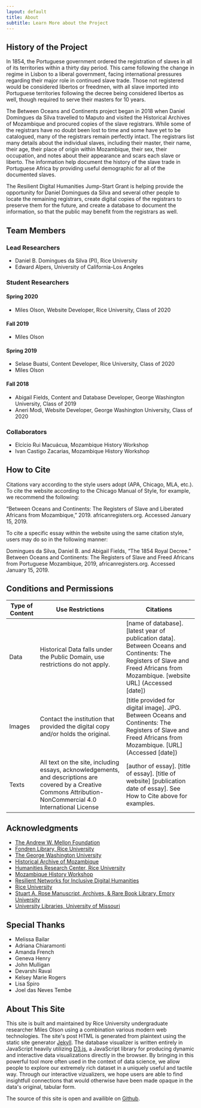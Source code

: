 ```yaml
---
layout: default
title: About
subtitle: Learn More about the Project
---
```


## History of the Project
In 1854, the Portuguese government ordered the registration of slaves in all of its territories within a thirty day period. This came following the change in regime in Lisbon to a liberal government, facing international pressures regarding their major role in continued slave trade. Those not registered would be considered libertos or freedmen, with all slave imported into Portuguese territories following the decree being considered libertos as well, though required to serve their masters for 10 years.

The Between Oceans and Continents project began in 2018 when Daniel Domingues da Silva travelled to Maputo and visited the Historical Archives of Mozambique and procured copies of the slave registrars. While some of the registrars have no doubt been lost to time and some have yet to be catalogued, many of the registrars remain perfectly intact. The registrars list many details about the individual slaves, including their master, their name, their age, their place of origin within Mozambique, their sex, their occupation, and notes about their appearance and scars each slave or liberto. The information help document the history of the slave trade in Portuguese Africa by providing useful demographic for all of the documented slaves.

The Resilient Digital Humanities Jump-Start Grant is helping provide the opportunity for Daniel Domingues da Silva and several other people to locate the remaining registrars, create digital copies of the registrars to preserve them for the future, and create a database to document the information, so that the public may benefit from the registrars as well.

## Team Members
### Lead Researchers
- Daniel B. Domingues da Silva (PI), Rice University
- Edward Alpers, University of California-Los Angeles

### Student Researchers
#### Spring 2020
- Miles Olson, Website Developer, Rice University, Class of 2020

#### Fall 2019
- Miles Olson

#### Spring 2019
- Selase Buatsi, Content Developer, Rice University, Class of 2020
- Miles Olson

#### Fall 2018
- Abigail Fields, Content and Database Developer, George Washington University, Class of 2019
- Aneri Modi, Website Developer, George Washington University, Class of 2020

### Collaborators
- Elcício Rui Macuácua, Mozambique History Workshop
- Ivan Castigo Zacarias, Mozambique History Workshop

## How to Cite
Citations vary according to the style users adopt (APA, Chicago, MLA, etc.). To cite the website according to the Chicago Manual of Style, for example, we recommend the following:

“Between Oceans and Continents: The Registers of Slave and Liberated Africans from Mozambique,” 2019. africanregisters.org. Accessed January 15, 2019.

To cite a specific essay within the website using the same citation style, users may do so in the following manner:

Domingues da Silva, Daniel B. and Abigail Fields, “The 1854 Royal Decree.” Between Oceans and Continents: The Registers of Slave and Freed Africans from Portuguese Mozambique, 2019, africanregisters.org. Accessed January 15, 2019.

## Conditions and Permissions

| Type of Content | Use Restrictions | Citations |
| ------------- | ------------- | ----- |
| Data | Historical Data falls under the Public Domain, use restrictions do not apply. | [name of database]. [latest year of publication data]. Between Oceans and Continents: The Registers of Slave and Freed Africans from Mozambique. [website URL] (Accessed [date]) |
| Images | Contact the institution that provided the digital copy and/or holds the original. | [title provided for digital image]. JPG. Between Oceans and Continents: The Registers of Slave and Freed Africans from Mozambique. [URL] (Accessed [date]) |
| Texts | All text on the site, including essays, acknowledgements, and descriptions are covered by a Creative Commons Attribution-NonCommercial 4.0 International License | [author of essay]. [title of essay]. [title of website] [publication date of essay]. See How to Cite above for examples. |

## Acknowledgments
- [The Andrew W. Mellon Foundation](https://mellon.org/)
- [Fondren Library, Rice University](http://library.rice.edu/)
- [The George Washington University](https://www.gwu.edu/)
- [Historical Archive of Mozambique](https://web.archive.org/web/20190210174944/https://www.ohmoz.com/index.php?lang=pt)
- [Humanities Research Center, Rice University](https://hrc.rice.edu/)
- [Mozambique History Workshop](https://www.ohmoz.com/index.php?lang=en)
- [Resilient Networks for Inclusive Digital Humanities](https://library.gwu.edu/resilient-networks)
- [Rice University](https://www.rice.edu/)
- [Stuart A. Rose Manuscript, Archives, & Rare Book Library, Emory University](https://rose.library.emory.edu/)
- [University Libraries, University of Missouri](http://library.missouri.edu/about/)

## Special Thanks
- Melissa Bailar
- Adriana Chiaramonti
- Amanda French
- Geneva Henry
- John Mulligan
- Devarshi Raval
- Kelsey Marie Rogers
- Lisa Spiro
- Joel das Neves Tembe

## About This Site
This site is built and maintained by Rice University undergraduate researcher Miles Olson using a combination various modern web technologies.
The site's post HTML is generated from plaintext using the static site generator [Jekyll](https://jekyllrb.com/).
The database visualizer is written entirely in JavaScript heavily utilizing [D3.js](https://d3js.org/), a JavaScript library for producing dynamic and interactive data visualizations directly in the browser.
By bringing in this powerful tool more often used in the context of data science, we allow people to explore our extremely rich dataset in a uniquely useful and tactile way.
Through our interactive vizualizers, we hope users are able to find insightfull connections that would otherwise have been made opaque in the data's original, tabular form.

The source of this site is open and availible on [Github](https://github.com/danibds/OceansAndContinents).
